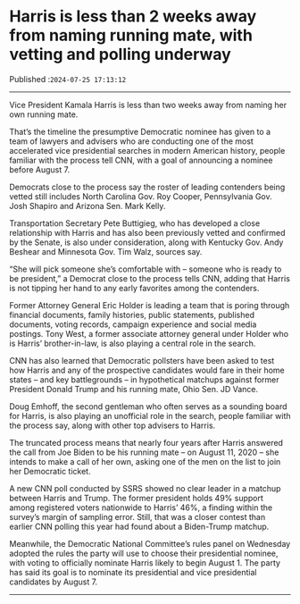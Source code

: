 # Harris is less than 2 weeks away from naming running mate, with vetting and polling underway

Published :`2024-07-25 17:13:12`

---

Vice President Kamala Harris is less than two weeks away from naming her own running mate.

That’s the timeline the presumptive Democratic nominee has given to a team of lawyers and advisers who are conducting one of the most accelerated vice presidential searches in modern American history, people familiar with the process tell CNN, with a goal of announcing a nominee before August 7.

Democrats close to the process say the roster of leading contenders being vetted still includes North Carolina Gov. Roy Cooper, Pennsylvania Gov. Josh Shapiro and Arizona Sen. Mark Kelly.

Transportation Secretary Pete Buttigieg, who has developed a close relationship with Harris and has also been previously vetted and confirmed by the Senate, is also under consideration, along with Kentucky Gov. Andy Beshear and Minnesota Gov. Tim Walz, sources say.

“She will pick someone she’s comfortable with – someone who is ready to be president,” a Democrat close to the process tells CNN, adding that Harris is not tipping her hand to any early favorites among the contenders.

Former Attorney General Eric Holder is leading a team that is poring through financial documents, family histories, public statements, published documents, voting records, campaign experience and social media postings. Tony West, a former associate attorney general under Holder who is Harris’ brother-in-law, is also playing a central role in the search.

CNN has also learned that Democratic pollsters have been asked to test how Harris and any of the prospective candidates would fare in their home states – and key battlegrounds – in hypothetical matchups against former President Donald Trump and his running mate, Ohio Sen. JD Vance.

Doug Emhoff, the second gentleman who often serves as a sounding board for Harris, is also playing an unofficial role in the search, people familiar with the process say, along with other top advisers to Harris.

The truncated process means that nearly four years after Harris answered the call from Joe Biden to be his running mate – on August 11, 2020 – she intends to make a call of her own, asking one of the men on the list to join her Democratic ticket.

A new CNN poll conducted by SSRS showed no clear leader in a matchup between Harris and Trump. The former president holds 49% support among registered voters nationwide to Harris’ 46%, a finding within the survey’s margin of sampling error. Still, that was a closer contest than earlier CNN polling this year had found about a Biden-Trump matchup.

Meanwhile, the Democratic National Committee’s rules panel on Wednesday adopted the rules the party will use to choose their presidential nominee, with voting to officially nominate Harris likely to begin August 1. The party has said its goal is to nominate its presidential and vice presidential candidates by August 7.

---

